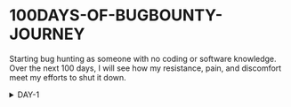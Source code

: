 # 100DAYS-OF-BUGBOUNTY-JOURNEY
Starting bug hunting as someone with no coding or software knowledge. Over the next 100 days, I will see how my resistance, pain, and discomfort meet my efforts to shut it down.
<details>
<summary>DAY-1</summary>

  -I learn How web pages work?
  **RESOURCES**
    -HTTPS:https://youtu.be/iYM2zFP3Zn0

</details>


